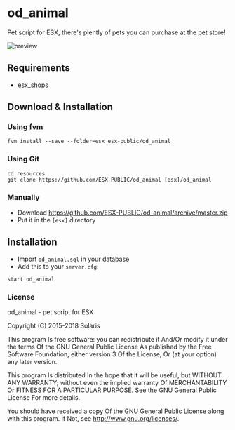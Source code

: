 # od_animal
Pet script for ESX, there's plently of pets you can purchase at the pet store!

![preview](https://cdn.discordapp.com/attachments/389226373484642305/408682621376397343/20180201180824_1.jpg)

## Requirements
- [esx_shops](https://github.com/ESX-Org/esx_shops)

## Download & Installation

### Using [fvm](https://github.com/qlaffont/fvm-installer)
```
fvm install --save --folder=esx esx-public/od_animal
```

### Using Git
```
cd resources
git clone https://github.com/ESX-PUBLIC/od_animal [esx]/od_animal
```

### Manually
- Download https://github.com/ESX-PUBLIC/od_animal/archive/master.zip
- Put it in the `[esx]` directory

## Installation
- Import `od_animal.sql` in your database
- Add this to your `server.cfg`:

```
start od_animal
```

### License
od_animal - pet script for ESX

Copyright (C) 2015-2018 Solaris

This program Is free software: you can redistribute it And/Or modify it under the terms Of the GNU General Public License As published by the Free Software Foundation, either version 3 Of the License, Or (at your option) any later version.

This program Is distributed In the hope that it will be useful, but WITHOUT ANY WARRANTY; without even the implied warranty Of MERCHANTABILITY Or FITNESS FOR A PARTICULAR PURPOSE. See the GNU General Public License For more details.

You should have received a copy Of the GNU General Public License along with this program. If Not, see http://www.gnu.org/licenses/.

